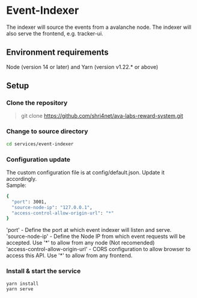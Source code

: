 
# Event-Indexer
The indexer will source the events from a avalanche node. The indexer will also serve the frontend, e.g. tracker-ui.

## Environment requirements
Node (version 14 or later) and Yarn (version v1.22.* or above)

## Setup
### Clone the repository
> git clone https://github.com/shri4net/ava-labs-reward-system.git


### Change to source directory
```bash
cd services/event-indexer
```

### Configuration update
The custom configuration file is at config/default.json. Update it accordingly.  
Sample:
```bash
{
  "port": 3001,
  "source-node-ip": "127.0.0.1",
  "access-control-allow-origin-url": "*"
}
```
'port' - Define the port at which event indexer will listen and serve.  
'source-node-ip' - Define the Node IP from which event requests will be accepted. Use '\*' to allow from any node (Not recomended)  
'access-control-allow-origin-url' - CORS configuration to allow browser to access this API. Use '\*' to allow from any frontend.  

### Install & start the service
```bash
yarn install
yarn serve
```